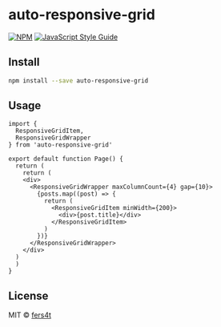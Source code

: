 # auto-responsive-grid

[![NPM](https://img.shields.io/npm/v/auto-responsive-grid.svg)](https://www.npmjs.com/package/auto-responsive-grid) [![JavaScript Style Guide](https://img.shields.io/badge/code_style-standard-brightgreen.svg)](https://standardjs.com)

## Install

```bash
npm install --save auto-responsive-grid
```

## Usage

```tsx
import {
  ResponsiveGridItem,
  ResponsiveGridWrapper
} from 'auto-responsive-grid'

export default function Page() {
  return (
    return (
    <div>
      <ResponsiveGridWrapper maxColumnCount={4} gap={10}>
        {posts.map((post) => {
          return (
            <ResponsiveGridItem minWidth={200}>
              <div>{post.title}</div>
            </ResponsiveGridItem>
          )
        })}
      </ResponsiveGridWrapper>
    </div>
  )
  )
}
```

## License

MIT © [fers4t](https://github.com/fers4t)

